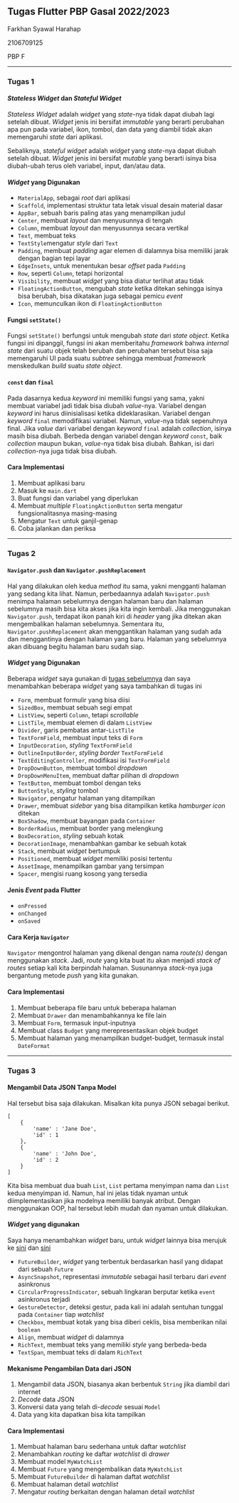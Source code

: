 ## Tugas Flutter PBP Gasal 2022/2023
Farkhan Syawal Harahap

2106709125

PBP F

***
### Tugas 1

#### *Stateless Widget* dan *Stateful Widget*
*Stateless Widget* adalah *widget* yang *state*-nya tidak dapat diubah lagi setelah dibuat. *Widget* jenis ini bersifat *immutable* yang berarti perubahan apa pun pada variabel, ikon, tombol, dan data yang diambil tidak akan memengaruhi *state* dari aplikasi.

Sebaliknya, *stateful widget* adalah *widget* yang *state*-nya dapat diubah setelah dibuat. *Widget* jenis ini bersifat *mutable* yang berarti isinya bisa diubah-ubah terus oleh variabel, input, dan/atau data.

#### *Widget* yang Digunakan
-   `MaterialApp`, sebagai *root* dari aplikasi
-   `Scaffold`, implementasi struktur tata letak visual desain material dasar
-   `AppBar`, sebuah baris paling atas yang menampilkan judul
-   `Center`, membuat *layout* dan menyusunnya di tengah
-   `Column`, membuat *layout* dan menyusunnya secara vertikal
-   `Text`, membuat teks
-   `TextStyle`mengatur *style* dari `Text`
-   `Padding`, membuat *padding* agar elemen di dalamnya bisa memiliki jarak dengan bagian tepi layar
-   `EdgeInsets`, untuk menentukan besar *offset* pada `Padding`
-   `Row`, seperti `Column`, tetapi horizontal
-   `Visibility`, membuat *widget* yang bisa diatur terlihat atau tidak
-   `FloatingActionButton`, mengubah *state* ketika ditekan sehingga isinya bisa berubah, bisa dikatakan juga sebagai pemicu *event*
-   `Icon`, memunculkan ikon di `FloatingActionButton`

#### Fungsi `setState()`
Fungsi `setState()` berfungsi untuk mengubah *state* dari *state object*. Ketika fungsi ini dipanggil, fungsi ini akan memberitahu *framework* bahwa *internal state* dari suatu objek telah berubah dan perubahan tersebut bisa saja memengaruhi UI pada suatu *subtree* sehingga membuat *framework* menskedulkan *build* suatu *state object*.

#### `const` dan `final`
Pada dasarnya kedua *keyword* ini memiliki fungsi yang sama, yakni membuat variabel jadi tidak bisa diubah *value*-nya. Variabel dengan *keyword* ini harus diinisialisasi ketika dideklarasikan. Variabel dengan *keyword* `final` memodifikasi variabel. Namun, *value*-nya tidak sepenuhnya final. Jika *value* dari variabel dengan *keyword* `final` adalah *collection*, isinya masih bisa diubah. Berbeda dengan variabel dengan *keyword* `const`, baik *collection* maupun bukan, *value*-nya tidak bisa diubah. Bahkan, isi dari *collection*-nya juga tidak bisa diubah.

#### Cara Implementasi
1.  Membuat aplikasi baru
2.  Masuk ke `main.dart`
3.  Buat fungsi dan variabel yang diperlukan
4.  Membuat *multiple* `FloatingActionButton` serta mengatur fungsionalitasnya masing-masing
5.  Mengatur `Text` untuk ganjil-genap
6.  Coba jalankan dan periksa

***
### Tugas 2

#### `Navigator.push` dan `Navigator.pushReplacement`
Hal yang dilakukan oleh kedua *method* itu sama, yakni mengganti halaman yang sedang kita lihat. Namun, perbedaannya adalah `Navigator.push` menimpa halaman sebelumnya dengan halaman baru dan halaman sebelumnya masih bisa kita akses jika kita ingin kembali. Jika menggunakan `Navigator.push`, terdapat ikon panah kiri di *header* yang jika ditekan akan mengembalikan halaman sebelumnya. Sementara itu, `Navigator.pushReplacement` akan menggantikan halaman yang sudah ada dan menggantinya dengan halaman yang baru. Halaman yang sebelumnya akan dibuang begitu halaman baru sudah siap.

#### *Widget* yang Digunakan
Beberapa *widget* saya gunakan di [tugas sebelumnya](#widget-yang-digunakan) dan saya menambahkan beberapa *widget* yang saya tambahkan di tugas ini
-   `Form`, membuat formulir yang bisa diisi
-   `SizedBox`, membuat sebuah segi empat
-   `ListView`, seperti `Column`, tetapi *scrollable*
-   `ListTile`, membuat elemen di dalam `ListView`
-   `Divider`, garis pembatas antar-`ListTile`
-   `TextFormField`, membuat input teks di `Form`
-   `InputDecoration`, *styling* `TextFormField`
-   `OutlineInputBorder`, *styling border* `TextFormField`
-   `TextEditingController`, modifikasi isi `TextFormField`
-   `DropDownButton`, membuat tombol *dropdown*
-   `DropDownMenuItem`, membuat daftar pilihan di *dropdown*
-   `TextButton`, membuat tombol dengan teks
-   `ButtonStyle`, *styling* tombol
-   `Navigator`, pengatur halaman yang ditampilkan
-   `Drawer`, membuat *sidebar* yang bisa ditampilkan ketika *hamburger icon* ditekan
-   `BoxShadow`, membuat bayangan pada `Container`
-   `BorderRadius`, membuat border yang melengkung
-   `BoxDecoration`, *styling* sebuah kotak
-   `DecorationImage`, menambahkan gambar ke sebuah kotak
-   `Stack`, membuat *widget* bertumpuk
-   `Positioned`, membuat *widget* memiliki posisi tertentu
-   `AssetImage`, menampilkan gambar yang tersimpan
-   `Spacer`, mengisi ruang kosong yang tersedia
  
#### Jenis *Event* pada Flutter
-   `onPressed`
-   `onChanged`
-   `onSaved`

#### Cara Kerja `Navigator`
`Navigator` mengontrol halaman yang dikenal dengan nama *route(s)* dengan menggunakan *stack*. Jadi, *route* yang kita buat itu akan menjadi *stack of routes* setiap kali kita berpindah halaman. Susunannya *stack*-nya juga bergantung metode *push* yang kita gunakan.

#### Cara Implementasi
1.  Membuat beberapa file baru untuk beberapa halaman
2.  Membuat `Drawer` dan menambahkannya ke file lain
3.  Membuat `Form`, termasuk input-inputnya
4.  Membuat class `Budget` yang merepresentasikan objek budget
5.  Membuat halaman yang menampilkan budget-budget, termasuk instal `DateFormat`

***
### Tugas 3

#### Mengambil Data JSON Tanpa Model
Hal tersebut bisa saja dilakukan. Misalkan kita punya JSON sebagai berikut.
```
[
    {
        'name' : 'Jane Doe',
        'id' : 1
    },
    {
        'name' : 'John Doe',
        'id' : 2
    }
]
```
Kita bisa membuat dua buah `List`, `List` pertama menyimpan nama dan `List` kedua menyimpan id. Namun, hal ini jelas tidak nyaman untuk diimplementasikan jika modelnya memiliki banyak atribut. Dengan menggunakan OOP, hal tersebut lebih mudah dan nyaman untuk dilakukan.

#### *Widget* yang digunakan
Saya hanya menambahkan *widget* baru, untuk *widget* lainnya bisa merujuk ke [sini](#widget-yang-digunakan) dan [sini](#widget-yang-digunakan-1)
-   `FutureBuilder`, *widget* yang terbentuk berdasarkan hasil yang didapat dari sebuah `Future`
-   `AsyncSnapshot`, representasi *immutable* sebagai hasil terbaru dari *event* asinkronus
-   `CircularProgressIndicator`, sebuah lingkaran berputar ketika `event` asinkronus terjadi
-   `GestureDetector`, deteksi gestur, pada kali ini adalah sentuhan tunggal pada `Container` tiap *watchlist*
-   `Checkbox`, membuat kotak yang bisa diberi ceklis, bisa memberikan nilai `boolean`
-   `Align`, membuat *widget* di dalamnya
-   `RichText`, membuat teks yang memiliki *style* yang berbeda-beda
-   `TextSpan`, membuat teks di dalam `RichText`

#### Mekanisme Pengambilan Data dari JSON
1.  Mengambil data JSON, biasanya akan berbentuk `String` jika diambil dari internet
2.  *Decode* data JSON
3.  Konversi data yang telah di-*decode* sesuai `Model`
4.  Data yang kita dapatkan bisa kita tampilkan

#### Cara Implementasi
1.  Membuat halaman baru sederhana untuk daftar *watchlist*
2.  Menambahkan *routing* ke daftar *watchlist* di *drawer*
3.  Membuat model `MyWatchList`
4.  Membuat `Future` yang mengembalikan data `MyWatchList`
5.  Membuat `FutureBuilder` di halaman daftat *watchlist*
6.  Membuat halaman detail *watchlist*
7.  Mengatur *routing* berkaitan dengan halaman detail *watchlist*